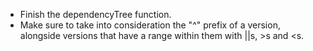 - Finish the dependencyTree function.
- Make sure to take into consideration the "^" prefix of a version, alongside versions that have a range within them with ||s, >s and <s.
